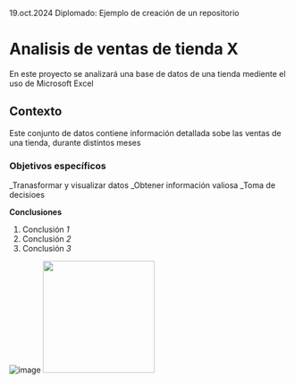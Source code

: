 19.oct.2024               Diplomado: Ejemplo de creación de un repositorio

# Analisis de ventas de tienda X

En este proyecto se analizará una base de datos de una tienda mediente el uso de Microsoft Excel

## Contexto

Este conjunto de datos contiene información detallada sobe las ventas de una tienda, durante distintos meses

### Objetivos específicos 

_Tranasformar y visualizar datos
_Obtener información valiosa
_Toma de decisioes

**Conclusiones**
1. Conclusión *1*
2. Conclusión *2*
3. Conclusión *3*

![image](https://github.com/user-attachments/assets/bf0f26db-a0dd-410a-9f48-6d494f11ec86)
<img src="https://github.com/user-attachments/assets/bf0f26db-a0dd-410a-9f48-6d494f11ec86" width="200"/>



